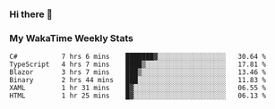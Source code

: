 ### Hi there 👋

<!--
**royschrauwen/royschrauwen** is a ✨ _special_ ✨ repository because its `README.md` (this file) appears on your GitHub profile.

Here are some ideas to get you started:

- 🔭 I’m currently working on ...
- 🌱 I’m currently learning ...
- 👯 I’m looking to collaborate on ...
- 🤔 I’m looking for help with ...
- 💬 Ask me about ...
- 📫 How to reach me: ...
- 😄 Pronouns: ...
- ⚡ Fun fact: ...
-->


### My WakaTime Weekly Stats
<!--START_SECTION:waka-->

```text
C#           7 hrs 6 mins    ███████▓░░░░░░░░░░░░░░░░░   30.64 %
TypeScript   4 hrs 7 mins    ████▒░░░░░░░░░░░░░░░░░░░░   17.81 %
Blazor       3 hrs 7 mins    ███▒░░░░░░░░░░░░░░░░░░░░░   13.46 %
Binary       2 hrs 44 mins   ███░░░░░░░░░░░░░░░░░░░░░░   11.83 %
XAML         1 hr 31 mins    █▓░░░░░░░░░░░░░░░░░░░░░░░   06.55 %
HTML         1 hr 25 mins    █▓░░░░░░░░░░░░░░░░░░░░░░░   06.13 %
```

<!--END_SECTION:waka-->
